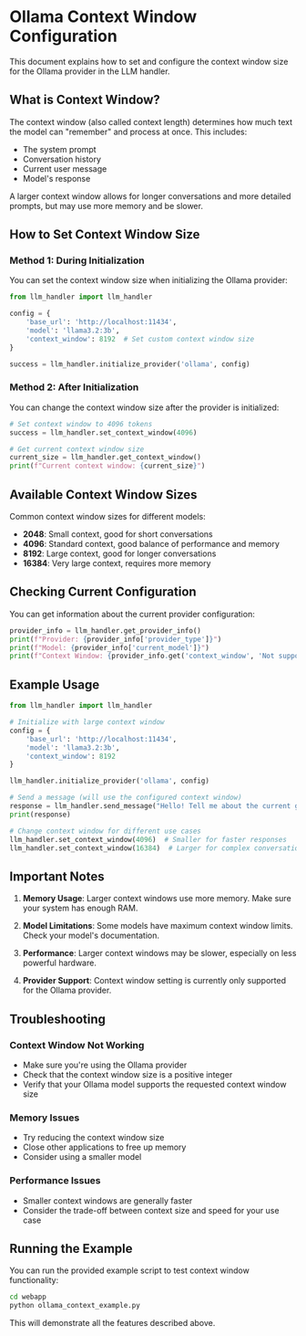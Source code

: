 # Ollama Context Window Configuration

This document explains how to set and configure the context window size for the Ollama provider in the LLM handler.

## What is Context Window?

The context window (also called context length) determines how much text the model can "remember" and process at once. This includes:
- The system prompt
- Conversation history
- Current user message
- Model's response

A larger context window allows for longer conversations and more detailed prompts, but may use more memory and be slower.

## How to Set Context Window Size

### Method 1: During Initialization

You can set the context window size when initializing the Ollama provider:

```python
from llm_handler import llm_handler

config = {
    'base_url': 'http://localhost:11434',
    'model': 'llama3.2:3b',
    'context_window': 8192  # Set custom context window size
}

success = llm_handler.initialize_provider('ollama', config)
```

### Method 2: After Initialization

You can change the context window size after the provider is initialized:

```python
# Set context window to 4096 tokens
success = llm_handler.set_context_window(4096)

# Get current context window size
current_size = llm_handler.get_context_window()
print(f"Current context window: {current_size}")
```

## Available Context Window Sizes

Common context window sizes for different models:

- **2048**: Small context, good for short conversations
- **4096**: Standard context, good balance of performance and memory
- **8192**: Large context, good for longer conversations
- **16384**: Very large context, requires more memory

## Checking Current Configuration

You can get information about the current provider configuration:

```python
provider_info = llm_handler.get_provider_info()
print(f"Provider: {provider_info['provider_type']}")
print(f"Model: {provider_info['current_model']}")
print(f"Context Window: {provider_info.get('context_window', 'Not supported')}")
```

## Example Usage

```python
from llm_handler import llm_handler

# Initialize with large context window
config = {
    'base_url': 'http://localhost:11434',
    'model': 'llama3.2:3b',
    'context_window': 8192
}

llm_handler.initialize_provider('ollama', config)

# Send a message (will use the configured context window)
response = llm_handler.send_message("Hello! Tell me about the current game state.")
print(response)

# Change context window for different use cases
llm_handler.set_context_window(4096)  # Smaller for faster responses
llm_handler.set_context_window(16384)  # Larger for complex conversations
```

## Important Notes

1. **Memory Usage**: Larger context windows use more memory. Make sure your system has enough RAM.

2. **Model Limitations**: Some models have maximum context window limits. Check your model's documentation.

3. **Performance**: Larger context windows may be slower, especially on less powerful hardware.

4. **Provider Support**: Context window setting is currently only supported for the Ollama provider.

## Troubleshooting

### Context Window Not Working
- Make sure you're using the Ollama provider
- Check that the context window size is a positive integer
- Verify that your Ollama model supports the requested context window size

### Memory Issues
- Try reducing the context window size
- Close other applications to free up memory
- Consider using a smaller model

### Performance Issues
- Smaller context windows are generally faster
- Consider the trade-off between context size and speed for your use case

## Running the Example

You can run the provided example script to test context window functionality:

```bash
cd webapp
python ollama_context_example.py
```

This will demonstrate all the features described above. 